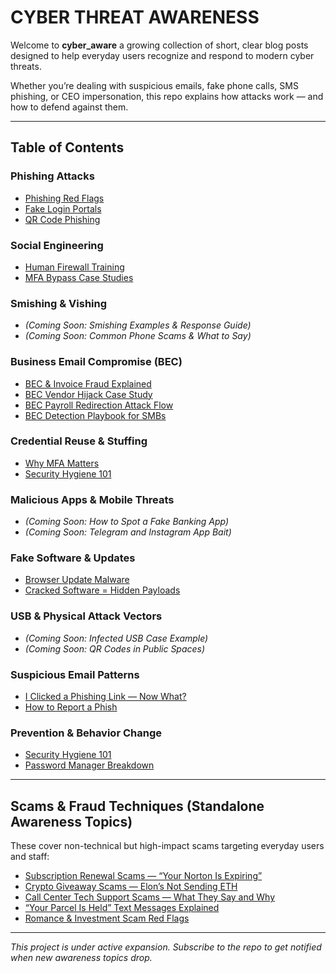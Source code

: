 # CYBER THREAT AWARENESS

Welcome to **cyber_aware** a growing collection of short, clear blog posts designed to help everyday users recognize and respond to modern cyber threats.

Whether you’re dealing with suspicious emails, fake phone calls, SMS phishing, or CEO impersonation, this repo explains how attacks work — and how to defend against them.

---

## Table of Contents

### Phishing Attacks
- [Phishing Red Flags](./posts/phishing_red_flags.md)
- [Fake Login Portals](./posts/fake_login_portals.md)
- [QR Code Phishing](./posts/qr_code_phishing.md)

### Social Engineering
- [Human Firewall Training](./posts/human_firewall_training.md)
- [MFA Bypass Case Studies](./posts/mfa_bypass_case_studies.md)

### Smishing & Vishing
- *(Coming Soon: Smishing Examples & Response Guide)*
- *(Coming Soon: Common Phone Scams & What to Say)*

### Business Email Compromise (BEC)
- [BEC & Invoice Fraud Explained](./posts/bec_invoice_fraud_explained.md)
- [BEC Vendor Hijack Case Study](./posts/bec_vendor_hijack_case_study.md)  
- [BEC Payroll Redirection Attack Flow](./posts/bec_payroll_redirect_flow.md)  
- [BEC Detection Playbook for SMBs](./posts/bec_detection_playbook.md)

### Credential Reuse & Stuffing
- [Why MFA Matters](./posts/why_mfa_matters.md)
- [Security Hygiene 101](./posts/security_hygiene_101.md)

### Malicious Apps & Mobile Threats
- *(Coming Soon: How to Spot a Fake Banking App)*
- *(Coming Soon: Telegram and Instagram App Bait)*

### Fake Software & Updates
- [Browser Update Malware](./posts/browser_update_malware.md)  
- [Cracked Software = Hidden Payloads](./posts/cracked_software_payloads.md)

### USB & Physical Attack Vectors
- *(Coming Soon: Infected USB Case Example)*
- *(Coming Soon: QR Codes in Public Spaces)*

### Suspicious Email Patterns
- [I Clicked a Phishing Link — Now What?](./posts/clicked_phish_now_what.md)
- [How to Report a Phish](./posts/how_to_report_phishing.md)

### Prevention & Behavior Change
- [Security Hygiene 101](./posts/security_hygiene_101.md)
- [Password Manager Breakdown](./posts/password_manager_breakdown.md)

---

## Scams & Fraud Techniques (Standalone Awareness Topics)
These cover non-technical but high-impact scams targeting everyday users and staff:

- [Subscription Renewal Scams — “Your Norton Is Expiring”](./posts/subscription_renewal_scams.md)  
- [Crypto Giveaway Scams — Elon’s Not Sending ETH](./posts/crypto_giveaway_scams.md)  
- [Call Center Tech Support Scams — What They Say and Why](./posts/call_center_tech_scams.md)  
- [“Your Parcel Is Held” Text Messages Explained](./posts/parcel_hold_sms_scams.md)  
- [Romance & Investment Scam Red Flags](./posts/romance_investment_scams.md)  

---

*This project is under active expansion. Subscribe to the repo to get notified when new awareness topics drop.*

